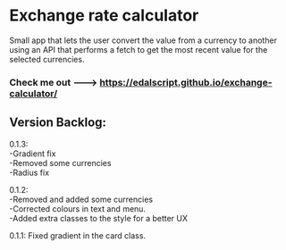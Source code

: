 # Exchange rate calculator

Small app that lets the user convert the value from a currency to another using an API that performs a fetch to get the most recent value for the selected currencies.


### Check me out ---> https://edalscript.github.io/exchange-calculator/

## Version Backlog: </br>

0.1.3: </br>
-Gradient fix </br>
-Removed some currencies </br>
-Radius fix

0.1.2: </br>
-Removed and added some currencies </br>
-Corrected colours in text and menu. </br>
-Added extra classes to the style for a better UX


0.1.1: Fixed gradient in the card class.

